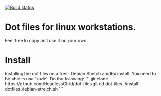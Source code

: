 [![Build Status](https://jenkins.lindberg.io/buildStatus/icon?job=dot-files)](https://jenkins.lindberg.io/job/dot-files/)

<h1>Dot files for linux workstations.</h1>
Feel free to copy and use it on your own.

<h1>Install</h1>
Installing the dot files on a fresh Debian Stretch amd64 install. You need to be able to use `sudo`. Do the following:
```
git clone https://github.com/HeadlessChild/dot-files.git
cd dot-files
./install-dotfiles_debian-stretch.sh
```
